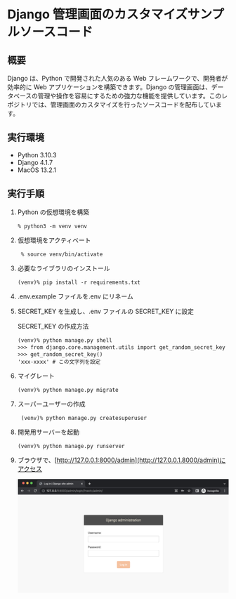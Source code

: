 # Django 管理画面のカスタマイズサンプルソースコード

## 概要

Django は、Python で開発された人気のある Web フレームワークで、開発者が効率的に Web アプリケーションを構築できます。Django の管理画面は、データベースの管理や操作を容易にするための強力な機能を提供しています。このレポジトリでは、管理画面のカスタマイズを行ったソースコードを配布しています。

## 実行環境

- Python 3.10.3
- Django 4.1.7
- MacOS 13.2.1

## 実行手順

1. Python の仮想環境を構築

   ```
   % python3 -m venv venv
   ```

2. 仮想環境をアクティベート

   ```
    % source venv/bin/activate
   ```

3. 必要なライブラリのインストール

   ```
   (venv)% pip install -r requirements.txt
   ```

4. .env.example ファイルを.env にリネーム
5. SECRET_KEY を生成し、.env ファイルの SECRET_KEY に設定

   SECRET_KEY の作成方法

   ```
   (venv)% python manage.py shell
   >>> from django.core.management.utils import get_random_secret_key
   >>> get_random_secret_key()
   'xxx-xxxx' # この文字列を設定
   ```

6. マイグレート

   ```
   (venv)% python manage.py migrate
   ```

7. スーパーユーザーの作成

   ```
    (venv)% python manage.py createsuperuser
   ```

8. 開発用サーバーを起動

   ```
   (venv)% python manage.py runserver
   ```

9. ブラウザで、[http://127.0.0.1:8000/admin](http://127.0.0.1.8000/admin)にアクセス

   ![admin_page](doc/admin_page.png)
